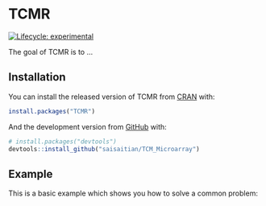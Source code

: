 
<!-- README.md is generated from README.Rmd. Please edit that file -->

# TCMR

<!-- badges: start -->

[![Lifecycle:
experimental](https://img.shields.io/badge/lifecycle-experimental-orange.svg)](https://www.tidyverse.org/lifecycle/#experimental)
<!-- badges: end -->

The goal of TCMR is to …

## Installation

You can install the released version of TCMR from
[CRAN](https://CRAN.R-project.org) with:

``` r
install.packages("TCMR")
```

And the development version from [GitHub](https://github.com/) with:

``` r
# install.packages("devtools")
devtools::install_github("saisaitian/TCM_Microarray")
```

## Example

This is a basic example which shows you how to solve a common problem:
